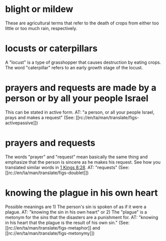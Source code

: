 # blight or mildew

These are agricultural terms that refer to the death of crops from either too little or too much rain, respectively.

# locusts or caterpillars

A "locust" is a type of grasshopper that causes destruction by eating crops. The word "caterpillar" refers to an early growth stage of the locust.

# prayers and requests are made by a person or by all your people Israel

This can be stated in active form. AT: "a person, or all your people Israel, prays and makes a request" (See: [[rc://en/ta/man/translate/figs-activepassive]])

# prayers and requests

The words "prayer" and "request" mean basically the same thing and emphasize that the person is sincere as he makes his request. See how you translated similar words in [1 Kings 8:28](./27.md). AT: "requests" (See: [[rc://en/ta/man/translate/figs-doublet]])

# knowing the plague in his own heart

Possible meanings are 1) The person's sin is spoken of as if it were a plague. AT: "knowing the sin in his own heart" or 2) The "plague" is a metonym for the sins that the disasters are a punishment for. AT: "knowing in his heart that the plague is the result of his own sin." (See: [[rc://en/ta/man/translate/figs-metaphor]] and [[rc://en/ta/man/translate/figs-metonymy]])